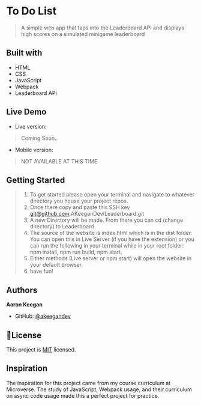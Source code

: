 # To Do List
> A simple web app that taps into the Leaderboard API and displays high scores on a simulated minigame leaderboard

## Built with
- HTML
- CSS
- JavaScript
- Webpack
- Leaderboard APi

## Live Demo
- Live version: 
> Coming Soon..

- Mobile version:
> NOT AVAILABLE AT THIS TIME

## Getting Started
>1) To get started please open your terminal and navigate to whatever directory you house your project repos. 
>2) Once there copy and paste this SSH key git@github.com:AKeeganDev/Leaderboard.git
>3) A new Directory will be made. From there you can cd (change directory) to Leaderboard
>4) The source of the website is index.html which is in the dist folder. You can open this in Live Server (if you have the extension) or you can run the following in your terminal while in your root folder: npm install, npm run build, npm start.
>5) Either methods (Live server or npm start) will open the website in your default browser.
>6) have fun!

## Authors
**Aaron Keegan**
- GitHub: [@akeegandev](https://github.com/akeegandev "Aaron Keegan's GitHub profile")


## 📝License
This project is [MIT](https://github.com/AKeeganDev/To_Do_List/blob/main/LICENSE) licensed.

## Inspiration
The inspiration for this project came from my course curriculum at Microverse.
The study of JavaScript, Webpack usage, and their curriculum on async code usage made this a perfect project for practice.


